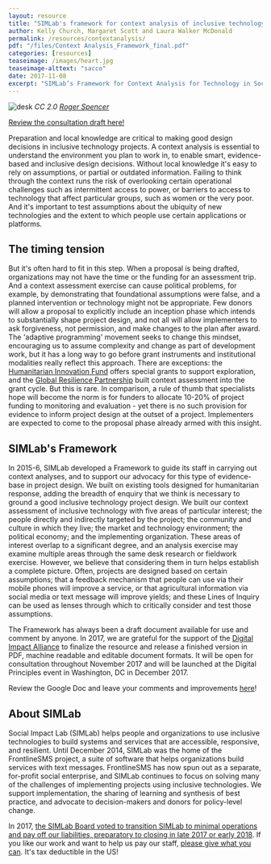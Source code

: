 ```yaml
---
layout: resource
title: "SIMLab's framework for context analysis of inclusive technology in social change projects"
author: Kelly Church, Margaret Scott and Laura Walker McDonald
permalink: /resources/contextanalysis/
pdf: "/files/Context Analysis_Framework_final.pdf"
categories: [resources]
teaseimage: /images/heart.jpg
teaseimage-alttext: "sacco"
date: 2017-11-08
excerpt: "SIMLab’s Framework for Context Analysis for Technology in Social Change Projects provides a guide for project implementers to help them get a snapshot of the communications, market, infrastructure and political context in a target region as they plan new projects and interventions using technology. It's open for public consultation, comment and suggestions until the end of November 2017."
---
```

![desk]({{site.baseurl}}/images/heart.jpg)
*CC 2.0 [Roger Spencer](https://www.flickr.com/photos/photospencer)*

[Review the consultation draft here!](https://docs.google.com/document/d/13LxzwmZldXwYPtk3IPPmz85XWYXwq5_4o6JC0NRWotg/edit?usp=sharing)

Preparation and local knowledge are critical to making good design decisions in inclusive technology projects. A context analysis is essential to understand the environment you plan to work in, to enable smart, evidence-based and inclusive design decisions. Without local knowledge it's easy to rely on assumptions, or partial or outdated information. Failing to think through the context runs the risk of overlooking certain operational challenges such as intermittent access to power, or barriers to access to technology that affect particular groups, such as women or the very poor. And it's important to test assumptions about the ubiquity of new technologies and the extent to which people use certain applications or platforms.

## The timing tension

But it's often hard to fit in this step. When a proposal is being drafted, organizations may not have the time or the funding for an assessment trip. And a context assessment exercise can cause political problems, for example, by demonstrating that foundational assumptions were false, and a planned intervention or technology might not be appropriate. Few donors will allow a proposal to explicitly include an inception phase which intends to substantially shape project design, and not all will allow implementers to ask forgiveness, not permission, and make changes to the plan after award. The 'adaptive programming' movement seeks to change this mindset, encouraging us to assume complexity and change as part of development work, but it has a long way to go before grant instruments and institutional modalities really reflect this approach. There are exceptions: the [Humanitarian Innovation Fund](http://www.elrha.org/hif/home/) offers special grants to support exploration,  and the
[Global Resilience Partnership](http://www.globalresiliencepartnership.org/) built context assessment into the grant cycle. But this is rare. In comparison, a rule of thumb that specialists hope will become the norm is for funders to allocate 10-20% of project funding to monitoring and evaluation - yet there is no such provision for evidence to inform project design at the outset of a project. Implementers are expected to come to the proposal phase already armed with this insight.

## SIMLab's Framework

In 2015-6, SIMLab developed a Framework to guide its staff in carrying out context analyses, and to support our advocacy for this type of evidence-base in project design. We built on existing tools designed for humanitarian response, adding the breadth of enquiry that we think is necessary to ground a good inclusive technology project design. We built our context assessment of inclusive technology with five areas of particular interest; the people directly and indirectly targeted by the project; the community and culture in which they live; the market and technology environment; the political economy; and the implementing organization. These areas of interest overlap to a significant degree, and an analysis exercise may examine multiple areas through the same desk research or fieldwork exercise. However, we believe that considering them in turn helps establish a complete picture. Often, projects are designed based on certain assumptions; that a feedback mechanism that people can use via their mobile phones will improve a service, or that agricultural information via social media or text message will improve yields; and these Lines of Inquiry can be used as lenses through which to critically consider and test those assumptions.

The Framework has always been a draft document available for use and comment by anyone. In 2017, we are grateful for the support of the [Digital Impact Alliance](http://www.digitalimpactalliance.org) to finalize the resource and release a finished version in PDF, machine readable and editable document formats. It will be open for consultation throughout November 2017 and will be launched at the Digital Principles event in Washington, DC in December 2017.

Review the Google Doc and leave your comments and improvements [here](https://docs.google.com/document/d/13LxzwmZldXwYPtk3IPPmz85XWYXwq5_4o6JC0NRWotg/edit?usp=sharing)!

## About SIMLab

Social Impact Lab (SIMLab) helps people and organizations to use inclusive technologies to build systems and services that are accessible, responsive, and resilient. Until December 2014, SIMLab was the home of the FrontlineSMS project, a suite of software that helps organizations build services with text messages. FrontlineSMS has now spun out as a separate, for-profit social enterprise, and SIMLab continues to focus on solving many of the challenges of implementing projects using inclusive technologies. We support implementation, the sharing of learning and synthesis of best practice, and advocate to decision-makers and donors for policy-level change.

In 2017, [the SIMLab Board voted to transition SIMLab to minimal operations and pay off our liabilities, preparatory to closing in late 2017 or early 2018](http://www.simlab.org/blog/2017/09/06/simlab-is-closing). If you like our work and want to help us pay our staff, [please give what you can](https://www.paypal.me/simlab/35). It's tax deductible in the US!
